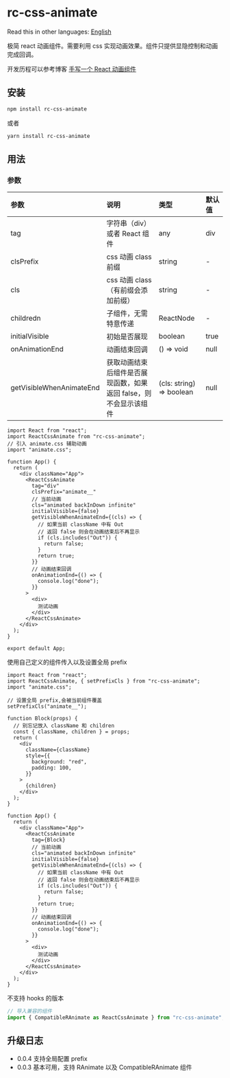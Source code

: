 # rc-css-animate

Read this in other languages:
[English](https://github.com/wsafight/rc-css-animate/blob/main/README.EN.md)

极简 react 动画组件。需要利用 css 实现动画效果。组件只提供显隐控制和动画完成回调。

开发历程可以参考博客 [手写一个 React 动画组件](https://github.com/wsafight/personBlog/issues/53)

## 安装

```bash
npm install rc-css-animate
```

或者

```bash
yarn install rc-css-animate
```

## 用法

### 参数

| 参数                       | 说明                                  | 类型                       | 默认值  |
| :----------------------- | :---------------------------------- | :----------------------- | :--- |
| tag                      | 字符串（div）或者 React 组件                 | any                      | div  |
| clsPrefix                | css 动画 class 前缀                     | string                   | -    |
| cls                      | css 动画 class（有前缀会添加前缀）              | string                   | -    |
| childredn                | 子组件，无需特意传递                          | ReactNode                | -    |
| initialVisible           | 初始是否展现                              | boolean                  | true |
| onAnimationEnd           | 动画结束回调                              | () => void               | null |
| getVisibleWhenAnimateEnd | 获取动画结束后组件是否展现函数，如果返回 false，则不会显示该组件 | (cls: string) => boolean | null |

```tsx
import React from "react";
import ReactCssAnimate from "rc-css-animate";
// 引入 animate.css 辅助动画
import "animate.css";

function App() {
  return (
    <div className="App">
      <ReactCssAnimate
        tag="div"
        clsPrefix="animate__"
        // 当前动画
        cls="animated backInDown infinite"
        initialVisible={false}
        getVisibleWhenAnimateEnd={(cls) => {
          // 如果当前 className 中有 Out
          // 返回 false 则会在动画结束后不再显示
          if (cls.includes("Out")) {
            return false;
          }
          return true;
        }}
        // 动画结束回调
        onAnimationEnd={() => {
          console.log("done");
        }}
      >
        <div>
          测试动画
        </div>
      </ReactCssAnimate>
    </div>
  );
}

export default App;
```

使用自己定义的组件传入以及设置全局 prefix

```tsx
import React from "react";
import ReactCssAnimate, { setPrefixCls } from "rc-css-animate";
import "animate.css";

// 设置全局 prefix,会被当前组件覆盖
setPrefixCls("animate__");

function Block(props) {
  // 别忘记放入 className 和 children
  const { className, children } = props;
  return (
    <div
      className={className}
      style={{
        background: "red",
        padding: 100,
      }}
    >
      {children}
    </div>
  );
}

function App() {
  return (
    <div className="App">
      <ReactCssAnimate
        tag={Block}
        // 当前动画
        cls="animated backInDown infinite"
        initialVisible={false}
        getVisibleWhenAnimateEnd={(cls) => {
          // 如果当前 className 中有 Out
          // 返回 false 则会在动画结束后不再显示
          if (cls.includes("Out")) {
            return false;
          }
          return true;
        }}
        // 动画结束回调
        onAnimationEnd={() => {
          console.log("done");
        }}
      >
        <div>
          测试动画
        </div>
      </ReactCssAnimate>
    </div>
  );
}
```

不支持 hooks 的版本

```ts
// 导入兼容的组件
import { CompatibleRAnimate as ReactCssAnimate } from "rc-css-animate";
```

## 升级日志

- 0.0.4 支持全局配置 prefix
- 0.0.3 基本可用，支持 RAnimate 以及 CompatibleRAnimate 组件
